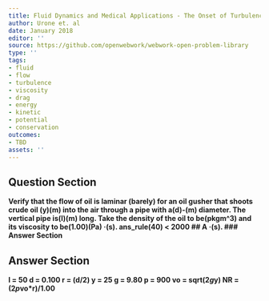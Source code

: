 ```yaml
---
title: Fluid Dynamics and Medical Applications - The Onset of Turbulence
author: Urone et. al
date: January 2018
editor: ''
source: https://github.com/openwebwork/webwork-open-problem-library
type: ''
tags:
- fluid
- flow
- turbulence
- viscosity
- drag
- energy
- kinetic
- potential
- conservation
outcomes:
- TBD
assets: ''
---
```


## Question Section 

<b>
Verify that the flow of oil is laminar (barely) for an oil gusher that shoots crude oil
(y)(m) into the air through a pipe with a(d)-(m) diameter. The vertical pipe is(l)(m) long. Take the density of the oil to be(pkgm^3) and its viscosity to be(1.00)(Pa) &middot;(s).
ans_rule(40) < 2000
## A
&middot;(s).
### Answer Section


## Answer Section

l = 50
d = 0.100
r = (d/2)
y = 25
g = 9.80
p = 900
vo = sqrt(2*g*y)
NR = (2*p*vo*r)/1.00